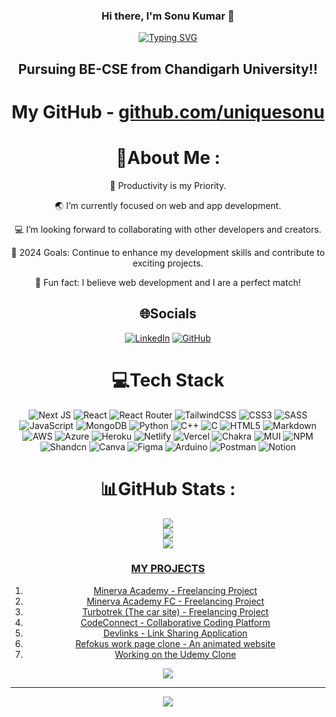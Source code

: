 <div align="center">

### Hi there, I'm Sonu Kumar 👋
[![Typing SVG](https://readme-typing-svg.herokuapp.com?font=Robot-Bold&size=30&color=%2356bcd9&center=true&vCenter=true&width=400&height=50&lines=Frontend+Developer;Problem+Solver;Freelancer;Competitive+Programmer;Intern)](https://github.com/uniquesonu)

## Pursuing BE-CSE from Chandigarh University!!

# My GitHub - <a href='https://github.com/uniquesonu'>github.com/uniquesonu</a>

# 💫About Me :
🔭 Productivity is my Priority.

🌏 I’m currently focused on web and app development.


💻 I’m looking forward to collaborating with other developers and creators.

🥅 2024 Goals: Continue to enhance my development skills and contribute to exciting projects.

🍔 Fun fact: I believe web development and I are a perfect match!

## 🌐Socials
[![LinkedIn](https://img.shields.io/badge/LinkedIn-%230077B5.svg?logo=linkedin&logoColor=white)](https://www.linkedin.com/in/uniquesonu) 
[![GitHub](https://img.shields.io/badge/GitHub-%2312100E.svg?logo=github&logoColor=white)](https://github.com/uniquesonu)

# 💻Tech Stack

![Next JS](https://img.shields.io/badge/Next.js-black?style=for-the-badge&logo=next.js&logoColor=white)
![React](https://img.shields.io/badge/react-%2320232a.svg?style=for-the-badge&logo=react&logoColor=%2361DAFB)
![React Router](https://img.shields.io/badge/React_Router-CA4245?style=for-the-badge&logo=react-router&logoColor=white)
![TailwindCSS](https://img.shields.io/badge/tailwindcss-%2338B2AC.svg?style=for-the-badge&logo=tailwind-css&logoColor=white)
![CSS3](https://img.shields.io/badge/css3-%231572B6.svg?style=for-the-badge&logo=css3&logoColor=white)
![SASS](https://img.shields.io/badge/SASS-hotpink.svg?style=for-the-badge&logo=SASS&logoColor=white)
![JavaScript](https://img.shields.io/badge/javascript-%23323330.svg?style=for-the-badge&logo=javascript&logoColor=%23F7DF1E)
![MongoDB](https://img.shields.io/badge/mongodb-%2347A248.svg?style=for-the-badge&logo=mongodb&logoColor=white)
![Python](https://img.shields.io/badge/python-3670A0?style=for-the-badge&logo=python&logoColor=ffdd54)
![C++](https://img.shields.io/badge/c++-%2300599C.svg?style=for-the-badge&logo=c%2B%2B&logoColor=white)
![C](https://img.shields.io/badge/c-%2300599C.svg?style=for-the-badge&logo=c&logoColor=white)
![HTML5](https://img.shields.io/badge/html5-%23E34F26.svg?style=for-the-badge&logo=html5&logoColor=white)
![Markdown](https://img.shields.io/badge/markdown-%23000000.svg?style=for-the-badge&logo=markdown&logoColor=white)
![AWS](https://img.shields.io/badge/AWS-%23FF9900.svg?style=for-the-badge&logo=amazon-aws&logoColor=white)
![Azure](https://img.shields.io/badge/azure-%230072C6.svg?style=for-the-badge&logo=azure-devops&logoColor=white)
![Heroku](https://img.shields.io/badge/heroku-%23430098.svg?style=for-the-badge&logo=heroku&logoColor=white)
![Netlify](https://img.shields.io/badge/netlify-%23000000.svg?style=for-the-badge&logo=netlify&logoColor=#00C7B7)
![Vercel](https://img.shields.io/badge/vercel-%23000000.svg?style=for-the-badge&logo=vercel&logoColor=white)
![Chakra](https://img.shields.io/badge/chakra-%234ED1C5.svg?style=for-the-badge&logo=chakraui&logoColor=white)
![MUI](https://img.shields.io/badge/MUI-%230081CB.svg?style=for-the-badge&logo=material-ui&logoColor=white)
![NPM](https://img.shields.io/badge/NPM-%23000000.svg?style=for-the-badge&logo=npm&logoColor=white)
![Shandcn](https://img.shields.io/badge/shandcn-%2300C7B7.svg?style=for-the-badge&logo=shandcn&logoColor=white)
![Canva](https://img.shields.io/badge/Canva-%2300C4CC.svg?style=for-the-badge&logo=Canva&logoColor=white)
![Figma](https://img.shields.io/badge/figma-%23F24E1E.svg?style=for-the-badge&logo=figma&logoColor=white)
![Arduino](https://img.shields.io/badge/Arduino-00979D?style=for-the-badge&logo=Arduino&logoColor=white)
![Postman](https://img.shields.io/badge/Postman-FF6C37?style=for-the-badge&logo=postman&logoColor=white)
![Notion](https://img.shields.io/badge/Notion-%23000000.svg?style=for-the-badge&logo=notion&logoColor=white)

# 📊GitHub Stats :
![](https://github-readme-stats.vercel.app/api?username=uniquesonu&theme=react&hide_border=true&include_all_commits=true&count_private=true)<br/>
![](https://github-readme-streak-stats.herokuapp.com/?user=uniquesonu&theme=react&hide_border=true)<br/>
![](https://github-readme-stats.vercel.app/api/top-langs/?username=uniquesonu&theme=react&hide_border=true&include_all_commits=true&count_private=true&layout=compact)

### [ MY PROJECTS ](https://github.com/uniquesonu?tab=repositories)

1. [Minerva Academy - Freelancing Project](https://minerva-academy.vercel.app/)
2. [Minerva Academy FC - Freelancing Project](https://minerva-academy-fc.vercel.app/)
2. [Turbotrek (The car site) - Freelancing Project](https://turbotrek.vercel.app/)
4. [CodeConnect - Collaborative Coding Platform](https://github.com/uniquesonu/CodeConnect)
5. [Devlinks - Link Sharing Application](https://github.com/uniquesonu/Devlinks)
6. [Refokus work page clone - An animated website](https://github.com/uniquesonu/refokus-work-clone)
6. [Working on the Udemy Clone](https://github.com/uniquesonu/sodemy)

![](https://quotes-github-readme.vercel.app/api?type=vertical&theme=tokyonight)

---
[![](https://visitcount.itsvg.in/api?id=uniquesonu&icon=0&color=0)](https://visitcount.itsvg.in)

</div>
